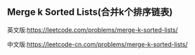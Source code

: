 ## Merge k Sorted Lists(合并k个排序链表)

英文版:https://leetcode.com/problems/merge-k-sorted-lists/

中文版:https://leetcode-cn.com/problems/merge-k-sorted-lists/

```go

```
